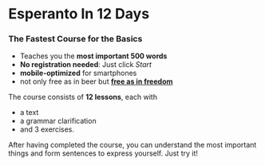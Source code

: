 # Esperanto In 12 Days
### The Fastest Course for the Basics

- Teaches you the **most important 500 words**
- **No registration needed**: Just click *Start*
- **mobile-optimized** for smartphones
- not only free as in beer but **[free as in freedom](https://github.com/Esperanto/kurso-zagreba-metodo)**

The course consists of **12 lessons**, each with

- a text
- a grammar clarification
- and 3 exercises.

After having completed the course, you can understand the most important things and form sentences to express yourself. Just try it!

